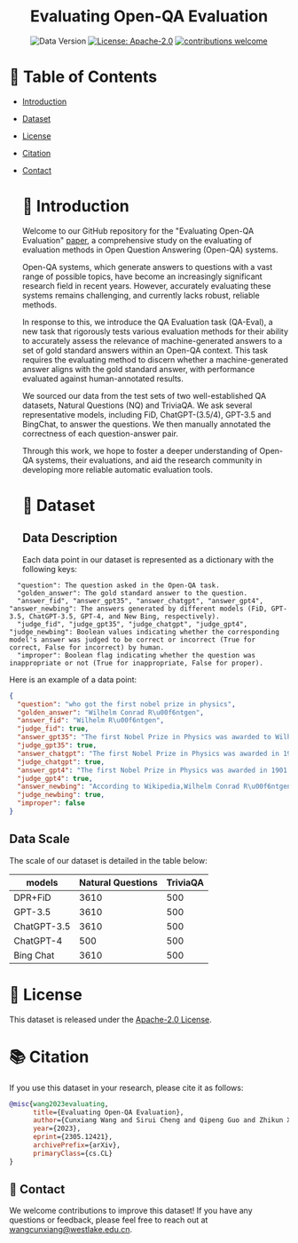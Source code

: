 <div align="center">
  <h1> Evaluating Open-QA Evaluation </h1>
  
  ![Data Version](https://img.shields.io/badge/Data%20Version-1.0.0-blue.svg?style=for-the-badge&logo=appveyor)
  [![License: Apache-2.0](https://img.shields.io/crates/l/Ap?style=for-the-badge)](https://opensource.org/licenses/Apache-2.0)
  [![contributions welcome](https://img.shields.io/badge/contributions-welcome-brightgreen.svg?style=for-the-badge)](https://github.com/yafuly/DeepfakeTextDetect/issues)
</div>

  # 📌 Table of Contents
- [Introduction](#-introduction)
- [Dataset](#-dataset)
- [License](#-license)
- [Citation](#-citation)
- [Contact](#-contact)
  
  # 🚀 Introduction
  Welcome to our GitHub repository for the "Evaluating Open-QA Evaluation" [paper](https://arxiv.org/abs/2305.12421), a comprehensive study on the evaluating of evaluation methods in Open Question Answering (Open-QA) systems.
  
  Open-QA systems, which generate answers to questions with a vast range of possible topics, have become an increasingly significant research field in recent years. However, accurately evaluating these systems remains challenging, and currently lacks robust, reliable methods.
  
  In response to this, we introduce the QA Evaluation task (QA-Eval), a new task that rigorously tests various evaluation methods for their ability to accurately assess the relevance of machine-generated answers to a set of gold standard answers within an Open-QA context. This task requires the evaluating method to discern whether a machine-generated answer aligns with the gold standard answer, with performance evaluated against human-annotated results.
  
  We sourced our data from the test sets of two well-established QA datasets, Natural Questions (NQ) and TriviaQA. We ask several representative models, including FiD, ChatGPT-(3.5/4), GPT-3.5 and BingChat, to answer the questions. We then manually annotated the correctness of each question-answer pair.
  
  Through this work, we hope to foster a deeper understanding of Open-QA systems, their evaluations, and aid the research community in developing more reliable automatic evaluation tools.
  
  # 📝 Dataset
  ## Data Description
  
  Each data point in our dataset is represented as a dictionary with the following keys:
```
  "question": The question asked in the Open-QA task.
  "golden_answer": The gold standard answer to the question.
  "answer_fid", "answer_gpt35", "answer_chatgpt", "answer_gpt4", "answer_newbing": The answers generated by different models (FiD, GPT-3.5, ChatGPT-3.5, GPT-4, and New Bing, respectively).
  "judge_fid", "judge_gpt35", "judge_chatgpt", "judge_gpt4", "judge_newbing": Boolean values indicating whether the corresponding model's answer was judged to be correct or incorrect (True for correct, False for incorrect) by human.
  "improper": Boolean flag indicating whether the question was inappropriate or not (True for inappropriate, False for proper).
```
  Here is an example of a data point:
```json
{
  "question": "who got the first nobel prize in physics",
  "golden_answer": "Wilhelm Conrad R\u00f6ntgen",
  "answer_fid": "Wilhelm R\u00f6ntgen",
  "judge_fid": true,
  "answer_gpt35": "The first Nobel Prize in Physics was awarded to Wilhelm R\u00f6ntgen in 1901.",
  "judge_gpt35": true,
  "answer_chatgpt": "The first Nobel Prize in Physics was awarded in 1901 to Wilhelm R\u00f6ntgen for his discovery of X-rays.",
  "judge_chatgpt": true,
  "answer_gpt4": "The first Nobel Prize in Physics was awarded in 1901 to Wilhelm Conrad R\u00f6ntgen, a German physicist. He received the prize for his discovery of X-rays, a groundbreaking achievement that revolutionized the fields of medicine, physics, and chemistry.",
  "judge_gpt4": true,
  "answer_newbing": "According to Wikipedia,Wilhelm Conrad R\u00f6ntgen of Germany got the first Nobel Prize in Physics in 1901 for his discovery of X-rays.  He received 150,782 SEK (Swedish krona) as the prize money.",
  "judge_newbing": true,
  "improper": false
}
```
  ## Data Scale
  The scale of our dataset is detailed in the table below:
  
 |models | Natural Questions| TriviaQA |
 |------------------------------|------------------------------|------------------------------|
 |DPR+FiD |3610|500|
 |GPT-3.5 |3610|500|
 |ChatGPT-3.5 |3610|500|
 |ChatGPT-4 |500|500|
 |Bing Chat |3610|500|
 
 # 📜 License

This dataset is released under the [Apache-2.0 License](LICENSE).

# 📚 Citation

If you use this dataset in your research, please cite it as follows:
```bibtex
@misc{wang2023evaluating,
      title={Evaluating Open-QA Evaluation}, 
      author={Cunxiang Wang and Sirui Cheng and Qipeng Guo and Zhikun Xu and Bowen Ding and Yidong Wang and Xiangkun Hu and Zheng Zhang and Yue Zhang},
      year={2023},
      eprint={2305.12421},
      archivePrefix={arXiv},
      primaryClass={cs.CL}
}
```
## 📮 Contact
We welcome contributions to improve this dataset! 
If you have any questions or feedback, please feel free to reach out at wangcunxiang@westlake.edu.cn.
